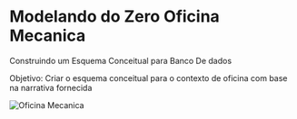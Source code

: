 # Modelando do Zero Oficina Mecanica

Construindo um Esquema Conceitual para Banco De dados

Objetivo:
Criar o esquema conceitual para o contexto de oficina com base na narrativa fornecida


![Oficina Mecanica](https://github.com/user-attachments/assets/30cc3950-461a-47a4-9686-a232ae25ea5c)
